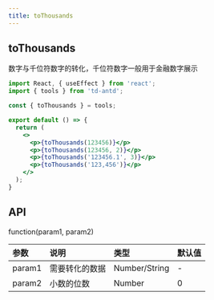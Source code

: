 ```yaml
---
title: toThousands
---
```


## toThousands

数字与千位符数字的转化，千位符数字一般用于金融数字展示

```jsx
import React, { useEffect } from 'react';
import { tools } from 'td-antd';

const { toThousands } = tools;

export default () => {
  return (
    <>
      <p>{toThousands(123456)}</p>
      <p>{toThousands(123456, 2)}</p>
      <p>{toThousands('123456.1', 3)}</p>
      <p>{toThousands('123,456')}</p>
    </>
  );
}
```

## API

function(param1, param2)

|参数|说明|类型|默认值|
|:--|:--|:--|:--|
|param1|需要转化的数据|Number/String|-|
|param2|小数的位数|Number|0|
